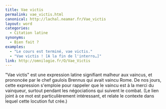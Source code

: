 ```yaml
---
title: Vae victis
permalink: vae_victis.html
canonical: http://lachal.neamar.fr/Vae_victis
layout: word
categories:
  - Citation latine
synonyms:
  - Bien fait ?
examples:
  - "Le cours est terminé, vae victis."
  - "Vae victis ! [A la fin de l'interro…]"
link: http://omnilogie.fr/O/Vae_Victis
---
```


"Vae victis" est une expression latine signifiant malheur aux vaincus, et prononcée par le chef gaulois Brennus qui avait vaincu Rome. De nos jours, cette expression s'emploie pour rappeler que le vaincu est à la merci du vainqueur, surtout pendant les négociations qui suivent le combat.
(Le lien joint à ce mot est particulièrement intéressant, et relate le contexte dans lequel cette locution fut crée.)

